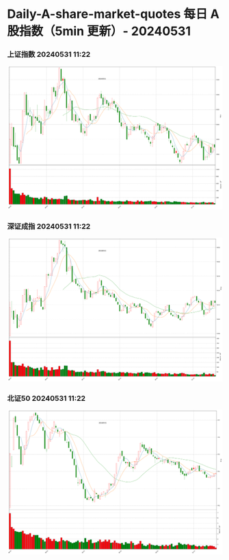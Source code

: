 
# Daily-A-share-market-quotes 每日 A 股指数（5min 更新）- 20240531

### 上证指数 20240531 11:22
![](./fig/2024/5/20240531-sh000001.png)

### 深证成指 20240531 11:22
![](./fig/2024/5/20240531-sz399001.png)

### 北证50 20240531 11:22
![](./fig/2024/5/20240531-bj899050.png)
